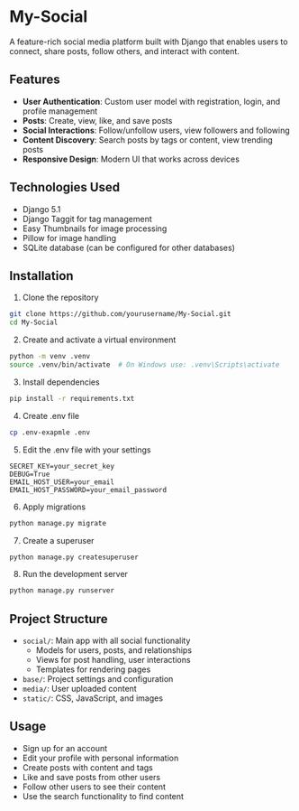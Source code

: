 # My-Social

A feature-rich social media platform built with Django that enables users to connect, share posts, follow others, and interact with content.

## Features

- **User Authentication**: Custom user model with registration, login, and profile management
- **Posts**: Create, view, like, and save posts
- **Social Interactions**: Follow/unfollow users, view followers and following
- **Content Discovery**: Search posts by tags or content, view trending posts
- **Responsive Design**: Modern UI that works across devices

## Technologies Used

- Django 5.1
- Django Taggit for tag management
- Easy Thumbnails for image processing
- Pillow for image handling
- SQLite database (can be configured for other databases)

## Installation

1. Clone the repository
```bash
git clone https://github.com/yourusername/My-Social.git
cd My-Social
```

2. Create and activate a virtual environment
```bash
python -m venv .venv
source .venv/bin/activate  # On Windows use: .venv\Scripts\activate
```

3. Install dependencies
```bash
pip install -r requirements.txt
```

4. Create .env file
```bash
cp .env-exapmle .env
```

5. Edit the .env file with your settings
```
SECRET_KEY=your_secret_key
DEBUG=True
EMAIL_HOST_USER=your_email
EMAIL_HOST_PASSWORD=your_email_password
```

6. Apply migrations
```bash
python manage.py migrate
```

7. Create a superuser
```bash
python manage.py createsuperuser
```

8. Run the development server
```bash
python manage.py runserver
```

## Project Structure

- `social/`: Main app with all social functionality
  - Models for users, posts, and relationships
  - Views for post handling, user interactions
  - Templates for rendering pages
- `base/`: Project settings and configuration
- `media/`: User uploaded content
- `static/`: CSS, JavaScript, and images

## Usage

- Sign up for an account
- Edit your profile with personal information
- Create posts with content and tags
- Like and save posts from other users
- Follow other users to see their content
- Use the search functionality to find content
